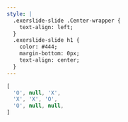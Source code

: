 ```yaml
---
style: |
  .exerslide-slide .Center-wrapper {
    text-align: left;
  }
  .exerslide-slide h1 {
    color: #444;
    margin-bottom: 0px;
    text-align: center;
  }
---
```

```javascript
[
  'O', null, 'X',
  'X', 'X', 'O',
  'O', null, null,
]
```
